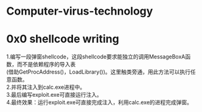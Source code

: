 # Computer-virus-technology
# 0x0 shellcode writing
1.编写一段弹窗shellcode，这段shellcode要求能独立的调用MessageBoxA函数，而不是依赖程序的导入表  
(借助GetProcAddress()，LoadLibrary())。这里触类旁通，用此方法可以执行任意函数。  
2.并将其注入到calc.exe进程中。  
3.最后编写exploit.exe可直接运行注入。  
4.最终效果：运行exploit.exe可直接完成注入，利用calc.exe的进程完成弹窗。  
